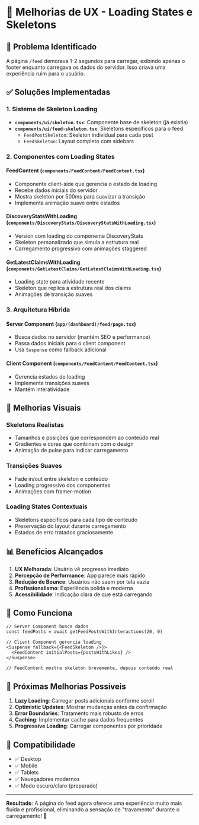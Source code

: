 # 🚀 Melhorias de UX - Loading States e Skeletons

## 📝 **Problema Identificado**
A página `/feed` demorava 1-2 segundos para carregar, exibindo apenas o footer enquanto carregava os dados do servidor. Isso criava uma experiência ruim para o usuário.

## ✅ **Soluções Implementadas**

### 1. **Sistema de Skeleton Loading**
- **`components/ui/skeleton.tsx`**: Componente base de skeleton (já existia)
- **`components/ui/feed-skeleton.tsx`**: Skeletons específicos para o feed
  - `FeedPostSkeleton`: Skeleton individual para cada post
  - `FeedSkeleton`: Layout completo com sidebars

### 2. **Componentes com Loading States**

#### **FeedContent** (`components/FeedContent/FeedContent.tsx`)
- Componente client-side que gerencia o estado de loading
- Recebe dados iniciais do servidor
- Mostra skeleton por 500ms para suavizar a transição
- Implementa animação suave entre estados

#### **DiscoveryStatsWithLoading** (`components/DiscoveryStats/DiscoveryStatsWithLoading.tsx`)
- Version com loading do componente DiscoveryStats
- Skeleton personalizado que simula a estrutura real
- Carregamento progressivo com animações staggered

#### **GetLatestClaimsWithLoading** (`components/GetLatestClaims/GetLatestClaimsWithLoading.tsx`)
- Loading state para atividade recente
- Skeleton que replica a estrutura real dos claims
- Animações de transição suaves

### 3. **Arquitetura Híbrida**

#### **Server Component** (`app/(dashboard)/feed/page.tsx`)
- Busca dados no servidor (mantém SEO e performance)
- Passa dados iniciais para o client component
- Usa `Suspense` como fallback adicional

#### **Client Component** (`components/FeedContent/FeedContent.tsx`)
- Gerencia estados de loading
- Implementa transições suaves
- Mantém interatividade

## 🎨 **Melhorias Visuais**

### **Skeletons Realistas**
- Tamanhos e posições que correspondem ao conteúdo real
- Gradientes e cores que combinam com o design
- Animação de pulse para indicar carregamento

### **Transições Suaves**
- Fade in/out entre skeleton e conteúdo
- Loading progressivo dos componentes
- Animações com framer-motion

### **Loading States Contextuais**
- Skeletons específicos para cada tipo de conteúdo
- Preservação do layout durante carregamento
- Estados de erro tratados graciosamente

## 📊 **Benefícios Alcançados**

1. **UX Melhorada**: Usuário vê progresso imediato
2. **Percepção de Performance**: App parece mais rápido
3. **Redução de Bounce**: Usuários não saem por tela vazia
4. **Profissionalismo**: Experiência polida e moderna
5. **Acessibilidade**: Indicação clara de que está carregando

## 🔧 **Como Funciona**

```tsx
// Server Component busca dados
const feedPosts = await getFeedPostsWithInteractions(20, 0)

// Client Component gerencia loading
<Suspense fallback={<FeedSkeleton />}>
  <FeedContent initialPosts={postsWithLikes} />
</Suspense>

// FeedContent mostra skeleton brevemente, depois conteúdo real
```

## 🚀 **Próximas Melhorias Possíveis**

1. **Lazy Loading**: Carregar posts adicionais conforme scroll
2. **Optimistic Updates**: Mostrar mudanças antes da confirmação
3. **Error Boundaries**: Tratamento mais robusto de erros
4. **Caching**: Implementar cache para dados frequentes
5. **Progressive Loading**: Carregar componentes por prioridade

## 📱 **Compatibilidade**

- ✅ Desktop
- ✅ Mobile
- ✅ Tablets
- ✅ Navegadores modernos
- ✅ Modo escuro/claro (preparado)

---

**Resultado**: A página do feed agora oferece uma experiência muito mais fluida e profissional, eliminando a sensação de "travamento" durante o carregamento! 🎉